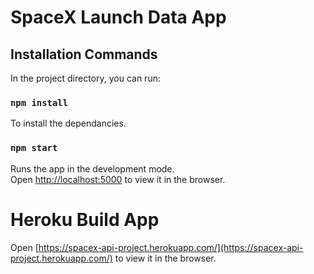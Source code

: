 # SpaceX Launch Data App
## Installation Commands

In the project directory, you can run:

### `npm install`

To install the dependancies.

### `npm start`

Runs the app in the development mode.\
Open [http://localhost:5000](http://localhost:5000) to view it in the browser.


# Heroku Build App
Open [https://spacex-api-project.herokuapp.com/](https://spacex-api-project.herokuapp.com/) to view it in the browser.
